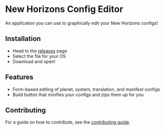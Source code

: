 # New Horizons Config Editor

An application you can use to graphically edit your New Horizons configs!

## Installation

- Head to the [releases](https://github.com/Bwc9876/nh-config-editor/releases) page
- Select the file for your OS
- Download and open!

## Features

- Form-based editing of planet, system, translation, and manifest configs
- Build button that minifies your configs and zips them up for you

## Contributing

For a guide on how to contribute, see the [contributing guide](CONTRIBUTING.md).
